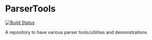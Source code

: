 # ParserTools

[![Build Status](https://travis-ci.org/pkjmesra/ParserTools.svg?branch=master)](https://travis-ci.org/pkjmesra/ParserTools)

A repository to have various parser tools/utilities and demonstrations
